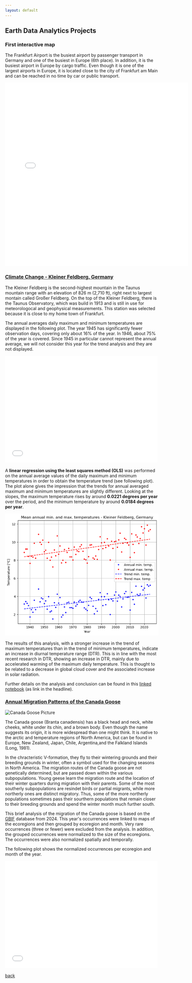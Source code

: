 ```yaml
---
layout: default
---
```


## Earth Data Analytics Projects

### First interactive map

The Frankfurt Airport is the busiest airport by passenger transport in Germany and one of the busiest in Europe (6th place). 
In addition, it is the busiest airport in Europe by cargo traffic. 
Even though it is one of the largest airports in Europe, it is located close to the city of Frankfurt am Main and can be reached in no time by car or public transport.

<embed type="text/html" src="img/ffm_airport.html" width="600" height="600">

### [Climate Change - Kleiner Feldberg, Germany](portfolio_post/climate_change_portfolio_kleiner_feldberg_20250930.html)

The Kleiner Feldberg is the second-highest mountain in the Taunus mountain range with an elevation of 826 m (2,710 ft), right next to largest montain called Großer Feldberg.
On the top of the Kleiner Feldberg, there is the Taunus Observatory, which was build in 1913 and is still in use for meteorologocal and geophysical measurements. This station was selected because it is close to my home town of Frankfurt.

The annual averages daily maximum and minimum temperatures are displayed in the following plot.
The year 1945 has significantly fewer observation days, covering only about 16% of the year. In 1946, about 75% of the year is covered. 
Since 1945 in particular cannot represent the annual average, we will not consider this year for the trend analysis and they are not displayed.

<embed type="text/html" src="img/annual_kl_feldberg_temperatures-4.html" width="500" height="350">

A **linear regression using the least squares method (OLS)** was performed on the annual average values of the daily maximum and minimum temperatures in order to obtain the temperature trend (see following plot).
The plot alone gives the impression that the trends for annual averaged maximum and minimum temperatures are slightly different. 
Looking at the slopes, the maximum temperature rises by around **0.0221 degrees per year** over the period, and the minimum temperature by around **0.0184 degrees per year**.

![Alt text for the image](img/kleiner_feldberg_trend.png "Optional title text on hover")

The results of this analysis, with a stronger increase in the trend of maximum temperatures than in the trend of minimum temperatures, indicate an increase in diurnal temperature range (DTR). 
This is in line with the most recent research in DTR, showing an increase in DTR, mainly due to accelerated warming of the maximum daily temperature. This is thought to be related to a decrease in global cloud cover and the associated increase in solar radiation.

Further details on the analysis and conclusion can be found in this [linked notebook](portfolio_post/climate_change_portfolio_kleiner_feldberg_20250930.html) (as link in the headline). 

### [Annual Migration Patterns of the Canada Goose](portfolio_post/migration_portfolio_canada_goose.html)

![Canada Goose Picture](https://www.hawkeye.ca/images/blog-canada-goose1.webp)

The Canada goose (Branta canadensis) has a black head and neck, white cheeks, white under its chin, and a brown body. 
Even though the name suggests its origin, it is more widespread than one might think. 
It is native to the arctic and temperature regions of North America, but can be found 
in Europe, New Zealand, Japan, Chile, Argentina,and the Falkland Islands (Long, 1981).

In the chracteristic V-formation, they fly to their wintering grounds and their breeding grounds in winter,
often a symbol used for the changing seasons in North America. 
The migration routes of the Canada goose are not genetically determined, but are passed down within the various subpopulations. 
Young geese learn the migration route and the location of their winter quarters during migration with their parents. 
Some of the most southerly subpopulations are resindet birds or partial migrants, while more northerly ones are distinct migratory. 
Thus, some of the more northerly populations sometimes pass their sourthern populations that remain closer to their breeding grounds and spend the winter month much further south.

This brief analysis of the migration of the Canada goose is based on the <a href="https://www.gbif.org" target="_blank">GBIF</a> database from 2024.
This year's occurrences were linked to maps of the ecoregions and then grouped by ecoregion and month. 
Very rare occurrences (three or fewer) were excluded from the analysis. 
In addition, the grouped occurrences were normalized to the size of the ecoregions.
The occurrences were also normalized spatially and temporally.

The following plot shows the normalized occurrences per ecoregion and month of the year. 

<embed type="text/html" src="img/canada_goose.html" width="500" height="350">


[back](./)
